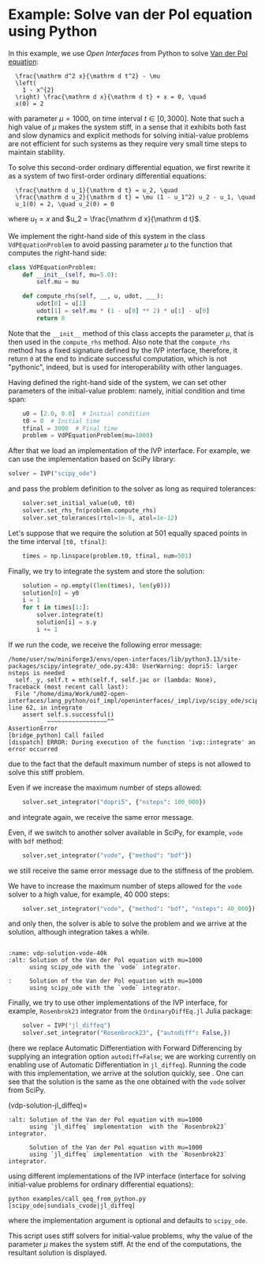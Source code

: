 # Example: Solve van der Pol equation using Python

In this example, we use _Open Interfaces_ from Python
to solve [Van der Pol equation][vdp-wiki]:
```{math}
  \frac{\mathrm d^2 x}{\mathrm d t^2} - \mu
  \left(
    1 - x^{2}
  \right) \frac{\mathrm d x}{\mathrm d t} + x = 0, \quad
  x(0) = 2
```
with parameter $\mu = 1000$, on time interval $t \in [0, 3000]$.
Note that such a high value of $\mu$ makes the system stiff,
in a sense that it exhibits both fast and slow dynamics
and explicit methods for solving initial-value problems
are not efficient for such systems as they require very small time steps
to maintain stability.

To solve this second-order ordinary differential equation,
we first rewrite it as a system of two first-order ordinary differential
equations:
```{math}
  \frac{\mathrm d u_1}{\mathrm d t} = u_2, \quad
  \frac{\mathrm d u_2}{\mathrm d t} = \mu (1 - u_1^2) u_2 - u_1, \quad
  u_1(0) = 2, \quad u_2(0) = 0
```
where $u_1 = x$ and $u_2 = \frac{\mathrm d x}{\mathrm d t}$.

We implement the right-hand side of this system in the class `VdPEquationProblem`
to avoid passing parameter $\mu$ to the function that computes the right-hand
side:
```python
class VdPEquationProblem:
    def __init__(self, mu=5.0):
        self.mu = mu

    def compute_rhs(self, __, u, udot, ___):
        udot[0] = u[1]
        udot[1] = self.mu * (1 - u[0] ** 2) * u[1] - u[0]
        return 0
```
Note that the `__init__` method of this class accepts the parameter $\mu$,
that is then used in the `compute_rhs` method.
Also note that the `compute_rhs` method has a fixed signature
defined by the IVP interface, therefore, it return `0` at the end
to indicate successful computation, which is not "pythonic", indeed,
but is used for interoperability with other languages.

Having defined the right-hand side of the system,
we can set other parameters of the initial-value problem:
namely, initial condition and time span:
```python
    u0 = [2.0, 0.0]  # Initial condition
    t0 = 0  # Initial time
    tfinal = 3000  # Final time
    problem = VdPEquationProblem(mu=1000)
```

After that we load an implementation of the IVP interface.
For example, we can use the implementation based on SciPy library:
```python
solver = IVP("scipy_ode")
```
and pass the problem definition to the solver as long as required tolerances:
```python
    solver.set_initial_value(u0, t0)
    solver.set_rhs_fn(problem.compute_rhs)
    solver.set_tolerances(rtol=1e-8, atol=1e-12)
```

Let's suppose that we require the solution at 501 equally spaced
points in the time interval `[t0, tfinal]`:
```python
    times = np.linspace(problem.t0, tfinal, num=501)
```

Finally, we try to integrate the system and store the solution:
```python
    solution = np.empty((len(times), len(y0)))
    solution[0] = y0
    i = 1
    for t in times[1:]:
        solver.integrate(t)
        solution[i] = s.y
        i += 1
```

If we run the code, we receive the following error message:
```
/home/user/sw/miniforge3/envs/open-interfaces/lib/python3.13/site-packages/scipy/integrate/_ode.py:438: UserWarning: dopri5: larger nsteps is needed
  self._y, self.t = mth(self.f, self.jac or (lambda: None),
Traceback (most recent call last):
  File "/home/dima/Work/um02-open-interfaces/lang_python/oif_impl/openinterfaces/_impl/ivp/scipy_ode/scipy_ode.py", line 62, in integrate
    assert self.s.successful()
           ~~~~~~~~~~~~~~~~~^^
AssertionError
[bridge_python] Call failed
[dispatch] ERROR: During execution of the function 'ivp::integrate' an error occurred
```
due to the fact that the default maximum number of steps is not allowed
to solve this stiff problem.

Even if we increase the maximum number of steps allowed:
```python
    solver.set_integrator("dopri5", {"nsteps": 100_000})
```
and integrate again, we receive the same error message.

Even, if we switch to another solver available in SciPy,
for example, `vode` with `bdf` method:
```python
    solver.set_integrator("vode", {"method": "bdf"})
```
we still receive the same error message due to the stiffness of the problem.

We have to increase the maximum number of steps allowed for the `vode` solver
to a high value, for example, 40 000 steps:
```python
    solver.set_integrator("vode", {"method": "bdf", "nsteps": 40_000})
```
and only then, the solver is able to solve the problem and we arrive at the
solution, although integration takes a while.

```{figure} img/ivp_py_vdp_eq_scipy_ode.pdf

:name: vdp-solution-vode-40k
:alt: Solution of the Van der Pol equation with mu=1000
      using scipy_ode with the `vode` integrator.

:     Solution of the Van der Pol equation with mu=1000
      using scipy_ode with the `vode` integrator.
```

Finally, we try to use other implementations of the IVP interface,
for example, `Rosenbrok23` integrator from the `OrdinaryDiffEq.jl` Julia
package:
```python
    solver = IVP("jl_diffeq")
    solver.set_integrator("Rosenbrock23", {"autodiff": False,})
```
(here we replace Automatic Differentiation with Forward Differencing
by supplying an integration option `autodiff=False`;
we are working currently on enabling use of Automatic Differentiation
in `jl_diffeq`). Running the code with this implementation,
we arrive at the solution quickly, see [](#vdp-solution-jl_diffeq).
One can see that the solution is the same as the one obtained
with the `vode` solver from SciPy.

(vdp-solution-jl_diffeq)=
```{figure} img/ivp_py_vdp_eq_jl_diffeq.pdf
:alt: Solution of the Van der Pol equation with mu=1000
      using `jl_diffeq` implementation  with the `Rosenbrok23` integrator.

      Solution of the Van der Pol equation with mu=1000
      using `jl_diffeq` implementation  with the `Rosenbrok23` integrator.
```


using different implementations of the IVP interface (interface for solving
initial-value problems for ordinary differential equations):
```shell
python examples/call_qeq_from_python.py [scipy_ode|sundials_cvode|jl_diffeq]
```
where the implementation argument is optional and defaults to `scipy_ode`.

This script uses stiff solvers for initial-value problems, why the value
of the parameter $\mu$ makes the system stiff.
At the end of the computations, the resultant solution is displayed.


[vdp-wiki]: https://en.wikipedia.org/wiki/Van_der_Pol_oscillator
